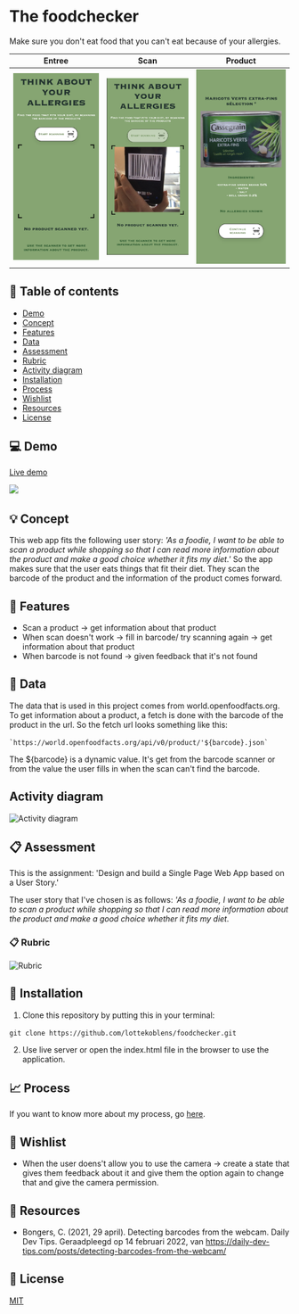 # The foodchecker

Make sure you don't eat food that you can't eat because of your allergies.

Entree | Scan | Product
:-------------------------:|:-------------------------:|:-------------------------:
![Landing page](https://github.com/lottekoblens/foodchecker/blob/main/images/home.png) |  ![Scan page](https://github.com/lottekoblens/foodchecker/blob/main/images/scan-page.png) | ![Product page](https://github.com/lottekoblens/foodchecker/blob/main/images/product.png)

## :bookmark_tabs: Table of contents
* [Demo](https://github.com/lottekoblens/foodchecker#computer-demo)
* [Concept](https://github.com/lottekoblens/foodchecker#bulb-concept)
* [Features](https://github.com/lottekoblens/foodchecker#high_brightness-features)
* [Data](https://github.com/lottekoblens/foodchecker#file_folder-data)
* [Assessment](https://github.com/lottekoblens/foodchecker#clipboard-assessment)
* [Rubric](https://github.com/lottekoblens/foodchecker#clipboard-rubric)
* [Activity diagram](https://github.com/lottekoblens/foodchecker#activity-diagram)
* [Installation](https://github.com/lottekoblens/foodchecker#wrench-installation)
* [Process](https://github.com/lottekoblens/foodchecker#chart_with_upwards_trend-process)
* [Wishlist](https://github.com/lottekoblens/foodchecker#pencil-wishlist)
* [Resources](https://github.com/lottekoblens/foodchecker#open_file_folder-resources)
* [License](https://github.com/lottekoblens/foodchecker#page_with_curl-license)

## :computer: Demo

[Live demo](https://lottekoblens.github.io/foodchecker/)

<img src="https://github.com/lottekoblens/foodchecker/blob/main/images/app.gif" width="300">

## :bulb: Concept

This web app fits the following user story: _'As a foodie, I want to be able to scan a product while shopping so that I can read more information about the product and make a good choice whether it fits my diet.'_
So the app makes sure that the user eats things that fit their diet. They scan the barcode of the product and the information of the product comes forward. 

## :high_brightness: Features

* Scan a product -> get information about that product
* When scan doesn't work -> fill in barcode/ try scanning again -> get information about that product
* When barcode is not found -> given feedback that it's not found

## :file_folder: Data 

The data that is used in this project comes from world.openfoodfacts.org. To get information about a product, a fetch is done with the barcode of the product in the url. So the fetch url looks something like this: 

``` `https://world.openfoodfacts.org/api/v0/product/'${barcode}.json` ```

The ${barcode} is a dynamic value. It's get from the barcode scanner or from the value the user fills in when the scan can't find the barcode.

## Activity diagram

![Activity diagram](https://github.com/lottekoblens/foodchecker/blob/main/images/activitydiagram-v2.png)

## :clipboard: Assessment

This is the assignment: 'Design and build a Single Page Web App based on a User Story.' 

The user story that I've chosen is as follows: _'As a foodie, I want to be able to scan a product while shopping so that I can read more information about the product and make a good choice whether it fits my diet._

### :clipboard: Rubric

![Rubric](https://github.com/lottekoblens/foodchecker/blob/main/images/Rubric.png)

## :wrench: Installation

1. Clone this repository by putting this in your terminal:

`git clone https://github.com/lottekoblens/foodchecker.git`

2. Use live server or open the index.html file in the browser to use the application.

## :chart_with_upwards_trend: Process

If you want to know more about my process, go [here](https://github.com/lottekoblens/foodchecker/wiki/Proces).

## :pencil: Wishlist

* When the user doens't allow you to use the camera -> create a state that gives them feedback about it and give them the option again to change that and give the camera permission. 

## :open_file_folder: Resources

* Bongers, C. (2021, 29 april). Detecting barcodes from the webcam. Daily Dev Tips. Geraadpleegd op 14 februari 2022, van https://daily-dev-tips.com/posts/detecting-barcodes-from-the-webcam/

## :page_with_curl: License

[MIT](https://github.com/lottekoblens/foodchecker/blob/main/LICENSE)

